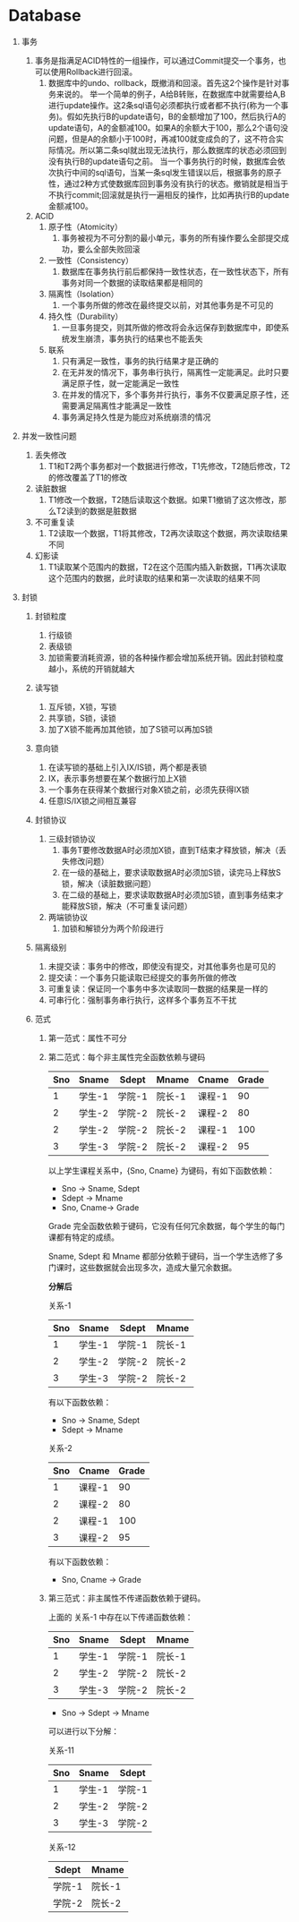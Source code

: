 # Database

1. 事务
   1. 事务是指满足ACID特性的一组操作，可以通过Commit提交一个事务，也可以使用Rollback进行回滚。
      1. 数据库中的undo、rollback，既撤消和回滚。首先这2个操作是针对事务来说的。
         举一个简单的例子，A给B转账，在数据库中就需要给A,B进行update操作。这2条sql语句必须都执行或者都不执行(称为一个事务)。假如先执行B的update语句，B的金额增加了100，然后执行A的update语句，A的金额减100。如果A的余额大于100，那么2个语句没问题，但是A的余额小于100时，再减100就变成负的了，这不符合实际情况。所以第二条sql就出现无法执行，那么数据库的状态必须回到没有执行B的update语句之前。
         当一个事务执行的时候，数据库会依次执行中间的sql语句，当某一条sql发生错误以后，根据事务的原子性，通过2种方式使数据库回到事务没有执行的状态。撤销就是相当于不执行commit;回滚就是执行一遍相反的操作，比如再执行B的update金额减100。
   2. ACID
      1. 原子性（Atomicity）
         1. 事务被视为不可分割的最小单元，事务的所有操作要么全部提交成功，要么全部失败回滚
      2. 一致性（Consistency）
         1. 数据库在事务执行前后都保持一致性状态，在一致性状态下，所有事务对同一个数据的读取结果都是相同的
      3. 隔离性（Isolation）
         1. 一个事务所做的修改在最终提交以前，对其他事务是不可见的
      4. 持久性（Durability）
         1. 一旦事务提交，则其所做的修改将会永远保存到数据库中，即使系统发生崩溃，事务执行的结果也不能丢失
      5. 联系
         1. 只有满足一致性，事务的执行结果才是正确的
         2. 在无并发的情况下，事务串行执行，隔离性一定能满足。此时只要满足原子性，就一定能满足一致性
         3. 在并发的情况下，多个事务并行执行，事务不仅要满足原子性，还需要满足隔离性才能满足一致性
         4. 事务满足持久性是为能应对系统崩溃的情况
2. 并发一致性问题
   1. 丢失修改
      1. T1和T2两个事务都对一个数据进行修改，T1先修改，T2随后修改，T2的修改覆盖了T1的修改
   2. 读脏数据
      1. T1修改一个数据，T2随后读取这个数据。如果T1撤销了这次修改，那么T2读到的数据是脏数据
   3. 不可重复读
      1. T2读取一个数据，T1将其修改，T2再次读取这个数据，两次读取结果不同
   4. 幻影读
      1. T1读取某个范围内的数据，T2在这个范围内插入新数据，T1再次读取这个范围内的数据，此时读取的结果和第一次读取的结果不同

3. 封锁
   1. 封锁粒度
      1. 行级锁
      2. 表级锁
      3. 加锁需要消耗资源，锁的各种操作都会增加系统开销。因此封锁粒度越小，系统的开销就越大
      
   2. 读写锁
      1. 互斥锁，X锁，写锁
      2. 共享锁，S锁，读锁
      3. 加了X锁不能再加其他锁，加了S锁可以再加S锁
      
   3. 意向锁
      1. 在读写锁的基础上引入IX/IS锁，两个都是表锁
      2. IX，表示事务想要在某个数据行加上X锁
      3. 一个事务在获得某个数据行对象X锁之前，必须先获得IX锁
      4. 任意IS/IX锁之间相互兼容
      
   4. 封锁协议
      
      1. 三级封锁协议
         1. 事务T要修改数据A时必须加X锁，直到T结束才释放锁，解决（丢失修改问题）
         2. 在一级的基础上，要求读取数据A时必须加S锁，读完马上释放S锁，解决（读脏数据问题）
         3. 在二级的基础上，要求读取数据A时必须加S锁，直到事务结束才能释放S锁，解决（不可重复读问题）
      2. 两端锁协议
         1. 加锁和解锁分为两个阶段进行
      
   5. 隔离级别
   
      1. 未提交读：事务中的修改，即使没有提交，对其他事务也是可见的
      2. 提交读：一个事务只能读取已经提交的事务所做的修改
      3. 可重复读：保证同一个事务中多次读取同一数据的结果是一样的
      4. 可串行化：强制事务串行执行，这样多个事务互不干扰
   
   6. 范式
   
      1. 第一范式：属性不可分
   
      2. 第二范式：每个非主属性完全函数依赖与键码
   
         | Sno  | Sname  | Sdept  | Mname  | Cname  | Grade |
         | ---- | ------ | ------ | ------ | ------ | ----- |
         | 1    | 学生-1 | 学院-1 | 院长-1 | 课程-1 | 90    |
         | 2    | 学生-2 | 学院-2 | 院长-2 | 课程-2 | 80    |
         | 2    | 学生-2 | 学院-2 | 院长-2 | 课程-1 | 100   |
         | 3    | 学生-3 | 学院-2 | 院长-2 | 课程-2 | 95    |
   
         以上学生课程关系中，{Sno, Cname} 为键码，有如下函数依赖：
   
         - Sno -> Sname, Sdept
         - Sdept -> Mname
         - Sno, Cname-> Grade
   
         Grade 完全函数依赖于键码，它没有任何冗余数据，每个学生的每门课都有特定的成绩。
   
         Sname, Sdept 和 Mname 都部分依赖于键码，当一个学生选修了多门课时，这些数据就会出现多次，造成大量冗余数据。
   
         **分解后** 
   
         关系-1
   
         | Sno  | Sname  | Sdept  | Mname  |
         | ---- | ------ | ------ | ------ |
         | 1    | 学生-1 | 学院-1 | 院长-1 |
         | 2    | 学生-2 | 学院-2 | 院长-2 |
         | 3    | 学生-3 | 学院-2 | 院长-2 |
   
         有以下函数依赖：
   
         - Sno -> Sname, Sdept
         - Sdept -> Mname
   
         关系-2
   
         | Sno  | Cname  | Grade |
         | ---- | ------ | ----- |
         | 1    | 课程-1 | 90    |
         | 2    | 课程-2 | 80    |
         | 2    | 课程-1 | 100   |
         | 3    | 课程-2 | 95    |
   
         有以下函数依赖：
   
         - Sno, Cname -> Grade
   
      3. 第三范式：非主属性不传递函数依赖于键码。
   
         上面的 关系-1 中存在以下传递函数依赖：
   
         | Sno  | Sname  | Sdept  | Mname  |
         | ---- | ------ | ------ | ------ |
         | 1    | 学生-1 | 学院-1 | 院长-1 |
         | 2    | 学生-2 | 学院-2 | 院长-2 |
         | 3    | 学生-3 | 学院-2 | 院长-2 |
   
         - Sno -> Sdept -> Mname
   
         可以进行以下分解：
   
         关系-11
   
         | Sno  | Sname  | Sdept  |
         | ---- | ------ | ------ |
         | 1    | 学生-1 | 学院-1 |
         | 2    | 学生-2 | 学院-2 |
         | 3    | 学生-3 | 学院-2 |
   
         关系-12
   
         | Sdept  | Mname  |
         | ------ | ------ |
         | 学院-1 | 院长-1 |
         | 学院-2 | 院长-2 |
   
         

